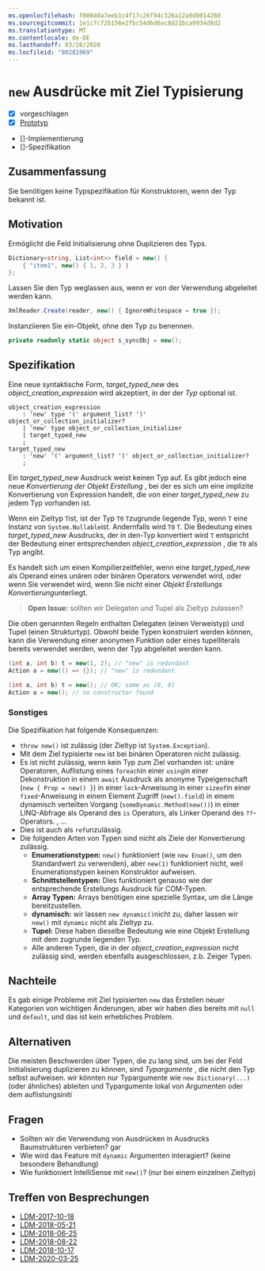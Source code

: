 ```yaml
---
ms.openlocfilehash: f000dda7eeb1c4f17c26f94c326a12a9d0014288
ms.sourcegitcommit: 1e1c7c72b156e2fbc54d6d6ac8d21bca9934d8d2
ms.translationtype: MT
ms.contentlocale: de-DE
ms.lasthandoff: 03/26/2020
ms.locfileid: "80281969"
---
```


# <a name="target-typed-new-expressions"></a>`new` Ausdrücke mit Ziel Typisierung

* [x] vorgeschlagen
* [x] [Prototyp](https://github.com/alrz/roslyn/tree/features/target-typed-new)
* []-Implementierung
* []-Spezifikation

## <a name="summary"></a>Zusammenfassung
[summary]: #summary

Sie benötigen keine Typspezifikation für Konstruktoren, wenn der Typ bekannt ist. 

## <a name="motivation"></a>Motivation
[motivation]: #motivation

Ermöglicht die Feld Initialisierung ohne Duplizieren des Typs.
```cs
Dictionary<string, List<int>> field = new() {
    { "item1", new() { 1, 2, 3 } }
};
```

Lassen Sie den Typ weglassen aus, wenn er von der Verwendung abgeleitet werden kann.
```cs
XmlReader.Create(reader, new() { IgnoreWhitespace = true });
```

Instanziieren Sie ein-Objekt, ohne den Typ zu benennen.
```cs
private readonly static object s_syncObj = new();
```

## <a name="specification"></a>Spezifikation
[design]: #detailed-design

Eine neue syntaktische Form, *target_typed_new* des *object_creation_expression* wird akzeptiert, in der der *Typ* optional ist.

```antlr
object_creation_expression
    : 'new' type '(' argument_list? ')' object_or_collection_initializer?
    | 'new' type object_or_collection_initializer
    | target_typed_new
    ;
target_typed_new
    : 'new' '(' argument_list? ')' object_or_collection_initializer?
    ;
```

Ein *target_typed_new* Ausdruck weist keinen Typ auf. Es gibt jedoch eine neue *Konvertierung der Objekt Erstellung* , bei der es sich um eine implizite Konvertierung von Expression handelt, die von einer *target_typed_new* zu jedem Typ vorhanden ist.

Wenn ein Zieltyp `T`ist, ist der Typ `T0` `T`zugrunde liegende Typ, wenn `T` eine Instanz von `System.Nullable`ist. Andernfalls wird `T0` `T`. Die Bedeutung eines *target_typed_new* Ausdrucks, der in den-Typ konvertiert wird `T` entspricht der Bedeutung einer entsprechenden *object_creation_expression* , die `T0` als Typ angibt.

Es handelt sich um einen Kompilierzeitfehler, wenn eine *target_typed_new* als Operand eines unären oder binären Operators verwendet wird, oder wenn Sie verwendet wird, wenn Sie nicht einer *Objekt Erstellungs Konvertierung*unterliegt.

> **Open Issue:** sollten wir Delegaten und Tupel als Zieltyp zulassen?

Die oben genannten Regeln enthalten Delegaten (einen Verweistyp) und Tupel (einen Strukturtyp). Obwohl beide Typen konstruiert werden können, kann die Verwendung einer anonymen Funktion oder eines tupelliterals bereits verwendet werden, wenn der Typ abgeleitet werden kann.
```cs
(int a, int b) t = new(1, 2); // "new" is redundant
Action a = new(() => {}); // "new" is redundant

(int a, int b) t = new(); // OK; same as (0, 0)
Action a = new(); // no constructor found
```

### <a name="miscellaneous"></a>Sonstiges

Die Spezifikation hat folgende Konsequenzen:

- `throw new()` ist zulässig (der Zieltyp ist `System.Exception`).
- Mit dem Ziel typisierte `new` ist bei binären Operatoren nicht zulässig.
- Es ist nicht zulässig, wenn kein Typ zum Ziel vorhanden ist: unäre Operatoren, Auflistung eines `foreach`in einer `using`in einer Dekonstruktion in einem `await` Ausdruck als anonyme Typeigenschaft (`new { Prop = new() }`) in einer `lock`-Anweisung in einer `sizeof`in einer `fixed`-Anweisung in einem Element Zugriff (`new().field`) in einem dynamisch verteilten Vorgang (`someDynamic.Method(new())`) in einer LINQ-Abfrage als Operand des `is` Operators, als Linker Operand des `??`-Operators. ,  ...
- Dies ist auch als `ref`unzulässig.
- Die folgenden Arten von Typen sind nicht als Ziele der Konvertierung zulässig.
  - **Enumerationstypen:** `new()` funktioniert (wie `new Enum()`, um den Standardwert zu verwenden), aber `new(1)` funktioniert nicht, weil Enumerationstypen keinen Konstruktor aufweisen.
  - **Schnittstellentypen:** Dies funktioniert genauso wie der entsprechende Erstellungs Ausdruck für COM-Typen.
  - **Array Typen:** Arrays benötigen eine spezielle Syntax, um die Länge bereitzustellen.    
  - **dynamisch:** wir lassen `new dynamic()`nicht zu, daher lassen wir `new()` mit `dynamic` nicht als Zieltyp zu.
  - **Tupel:** Diese haben dieselbe Bedeutung wie eine Objekt Erstellung mit dem zugrunde liegenden Typ.
  - Alle anderen Typen, die in der *object_creation_expression* nicht zulässig sind, werden ebenfalls ausgeschlossen, z.b. Zeiger Typen.   

## <a name="drawbacks"></a>Nachteile
[drawbacks]: #drawbacks

Es gab einige Probleme mit Ziel typisierten `new` das Erstellen neuer Kategorien von wichtigen Änderungen, aber wir haben dies bereits mit `null` und `default`, und das ist kein erhebliches Problem.

## <a name="alternatives"></a>Alternativen
[alternatives]: #alternatives

Die meisten Beschwerden über Typen, die zu lang sind, um bei der Feld Initialisierung duplizieren zu können, sind *Typargumente* , die nicht den Typ selbst aufweisen. wir könnten nur Typargumente wie `new Dictionary(...)` (oder ähnliches) ableiten und Typargumente lokal von Argumenten oder dem auflistungsiniti

## <a name="questions"></a>Fragen
[questions]: #questions

- Sollten wir die Verwendung von Ausdrücken in Ausdrucks Baumstrukturen verbieten? gar
- Wie wird das Feature mit `dynamic` Argumenten interagiert? (keine besondere Behandlung)
- Wie funktioniert IntelliSense mit `new()`? (nur bei einem einzelnen Zieltyp)

## <a name="design-meetings"></a>Treffen von Besprechungen

- [LDM-2017-10-18](https://github.com/dotnet/csharplang/blob/master/meetings/2017/LDM-2017-10-18.md#100)
- [LDM-2018-05-21](https://github.com/dotnet/csharplang/blob/master/meetings/2018/LDM-2018-05-21.md)
- [LDM-2018-06-25](https://github.com/dotnet/csharplang/blob/master/meetings/2018/LDM-2018-06-25.md)
- [LDM-2018-08-22](https://github.com/dotnet/csharplang/blob/master/meetings/2018/LDM-2018-08-22.md#target-typed-new)
- [LDM-2018-10-17](https://github.com/dotnet/csharplang/blob/master/meetings/2018/LDM-2018-10-17.md)
- [LDM-2020-03-25](https://github.com/dotnet/csharplang/blob/master/meetings/2020/LDM-2020-03-25.md)
